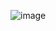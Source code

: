 <img src="blob:chrome-untrusted://media-app/ddff2fe3-3106-4b32-b635-6c2ca541e099" alt=""/>![image](https://github.com/user-attachments/assets/126d0dbe-fa93-41d1-89a6-0d1986da20bb)
